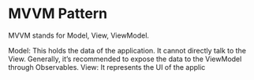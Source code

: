 # MVVM Pattern

MVVM stands for Model, View, ViewModel.

Model: This holds the data of the application. It cannot directly talk to the View. Generally, it’s recommended to expose the data to the ViewModel through Observables.
View: It represents the UI of the applic